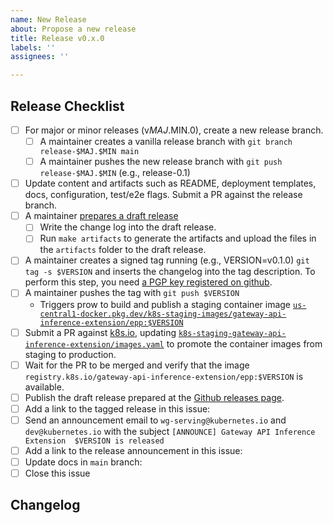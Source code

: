 ```yaml
---
name: New Release
about: Propose a new release
title: Release v0.x.0
labels: ''
assignees: ''

---
```


## Release Checklist
- [ ] For major or minor releases (v$MAJ.$MIN.0), create a new release branch.
  - [ ] A maintainer creates a vanilla release branch with
        `git branch release-$MAJ.$MIN main`
  - [ ] A maintainer pushes the new release branch with
        `git push release-$MAJ.$MIN` (e.g., release-0.1)
- [ ] Update content and artifacts such as README, deployment templates, docs, configuration, test/e2e flags.
      Submit a PR against the release branch.
- [ ] A maintainer [prepares a draft release](https://github.com/kubernetes-sigs/gateway-api-inference-extension/releases)
  - [ ] Write the change log into the draft release.
  - [ ] Run
      `make artifacts`
      to generate the artifacts and upload the files in the `artifacts` folder to the draft release.
- [ ] A maintainer creates a signed tag running (e.g., VERSION=v0.1.0)
     `git tag -s $VERSION`
      and inserts the changelog into the tag description.
      To perform this step, you need [a PGP key registered on github](https://docs.github.com/en/authentication/managing-commit-signature-verification/checking-for-existing-gpg-keys).
- [ ] A maintainer pushes the tag with
      `git push $VERSION`
  - Triggers prow to build and publish a staging container image
    [`us-central1-docker.pkg.dev/k8s-staging-images/gateway-api-inference-extension/epp:$VERSION`](https://us-central1-docker.pkg.dev/k8s-staging-images/gateway-api-inference-extension/epp)
- [ ] Submit a PR against [k8s.io](https://github.com/kubernetes/k8s.io), 
      updating [`k8s-staging-gateway-api-inference-extension/images.yaml`](https://github.com/kubernetes/k8s.io/blob/main/registry.k8s.io/images/k8s-staging-gateway-api-inference-extension/images.yaml) to
      promote the container images from staging to production. <!-- link to example PR once we have one -->
- [ ] Wait for the PR to be merged and verify that the image `registry.k8s.io/gateway-api-inference-extension/epp:$VERSION` is available.
- [ ] Publish the draft release prepared at the [Github releases page](https://github.com/kubernetes-sigs/gateway-api-inference-extension/releases).
- [ ] Add a link to the tagged release in this issue: <!-- example https://github.com/kubernetes-sigs/gateway-api-inference-extension/releases/tag/v0.1.0 -->
- [ ] Send an announcement email to `wg-serving@kubernetes.io` and `dev@kubernetes.io` with the subject `[ANNOUNCE] Gateway API Inference Extension  $VERSION is released`
- [ ] Add a link to the release announcement in this issue: <!-- link to an example email once we have one -->
- [ ] Update docs in `main` branch: <!-- link to example PR once we have one -->
- [ ] Close this issue

## Changelog
<!--
Describe changes since the last release here.
-->
